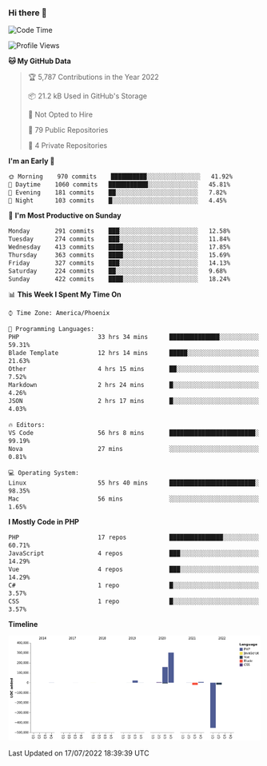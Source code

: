 ### Hi there 👋

<!--START_SECTION:waka-->
![Code Time](http://img.shields.io/badge/Code%20Time-0%20secs-blue)

![Profile Views](http://img.shields.io/badge/Profile%20Views-4-blue)

**🐱 My GitHub Data** 

> 🏆 5,787 Contributions in the Year 2022
 > 
> 📦 21.2 kB Used in GitHub's Storage 
 > 
> 🚫 Not Opted to Hire
 > 
> 📜 79 Public Repositories 
 > 
> 🔑 4 Private Repositories  
 > 
**I'm an Early 🐤** 

```text
🌞 Morning    970 commits    ██████████░░░░░░░░░░░░░░░   41.92% 
🌆 Daytime    1060 commits   ███████████░░░░░░░░░░░░░░   45.81% 
🌃 Evening    181 commits    ██░░░░░░░░░░░░░░░░░░░░░░░   7.82% 
🌙 Night      103 commits    █░░░░░░░░░░░░░░░░░░░░░░░░   4.45%

```
📅 **I'm Most Productive on Sunday** 

```text
Monday       291 commits    ███░░░░░░░░░░░░░░░░░░░░░░   12.58% 
Tuesday      274 commits    ███░░░░░░░░░░░░░░░░░░░░░░   11.84% 
Wednesday    413 commits    ████░░░░░░░░░░░░░░░░░░░░░   17.85% 
Thursday     363 commits    ████░░░░░░░░░░░░░░░░░░░░░   15.69% 
Friday       327 commits    ███░░░░░░░░░░░░░░░░░░░░░░   14.13% 
Saturday     224 commits    ██░░░░░░░░░░░░░░░░░░░░░░░   9.68% 
Sunday       422 commits    ████░░░░░░░░░░░░░░░░░░░░░   18.24%

```


📊 **This Week I Spent My Time On** 

```text
⌚︎ Time Zone: America/Phoenix

💬 Programming Languages: 
PHP                      33 hrs 34 mins      ██████████████░░░░░░░░░░░   59.31% 
Blade Template           12 hrs 14 mins      █████░░░░░░░░░░░░░░░░░░░░   21.63% 
Other                    4 hrs 15 mins       ██░░░░░░░░░░░░░░░░░░░░░░░   7.52% 
Markdown                 2 hrs 24 mins       █░░░░░░░░░░░░░░░░░░░░░░░░   4.26% 
JSON                     2 hrs 17 mins       █░░░░░░░░░░░░░░░░░░░░░░░░   4.03%

🔥 Editors: 
VS Code                  56 hrs 8 mins       ████████████████████████░   99.19% 
Nova                     27 mins             ░░░░░░░░░░░░░░░░░░░░░░░░░   0.81%

💻 Operating System: 
Linux                    55 hrs 40 mins      ████████████████████████░   98.35% 
Mac                      56 mins             ░░░░░░░░░░░░░░░░░░░░░░░░░   1.65%

```

**I Mostly Code in PHP** 

```text
PHP                      17 repos            ███████████████░░░░░░░░░░   60.71% 
JavaScript               4 repos             ███░░░░░░░░░░░░░░░░░░░░░░   14.29% 
Vue                      4 repos             ███░░░░░░░░░░░░░░░░░░░░░░   14.29% 
C#                       1 repo              █░░░░░░░░░░░░░░░░░░░░░░░░   3.57% 
CSS                      1 repo              █░░░░░░░░░░░░░░░░░░░░░░░░   3.57%

```


**Timeline**

![Chart not found](https://raw.githubusercontent.com/mikebronner/mikebronner/master/charts/bar_graph.png) 


 Last Updated on 17/07/2022 18:39:39 UTC
<!--END_SECTION:waka-->

<!--
**mikebronner/mikebronner** is a ✨ _special_ ✨ repository because its `README.md` (this file) appears on your GitHub profile.

Here are some ideas to get you started:

- 🔭 I’m currently working on ...
- 🌱 I’m currently learning ...
- 👯 I’m looking to collaborate on ...
- 🤔 I’m looking for help with ...
- 💬 Ask me about ...
- 📫 How to reach me: ...
- 😄 Pronouns: ...
- ⚡ Fun fact: ...
-->
